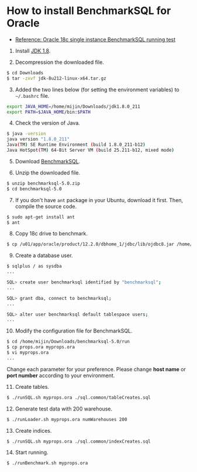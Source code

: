 # How to install BenchmarkSQL for Oracle

- [Reference: Oracle 18c single instance BenchmarkSQL running test](http://www.programmersought.com/article/5175664665)

1. Install [JDK 1.8](https://www.oracle.com/technetwork/java/javase/downloads/jdk8-downloads-2133151.html).

2. Decompression the downloaded file.

```bash
$ cd Downloads
$ tar -zxvf jdk-8u212-linux-x64.tar.gz
```

3. Added the two lines below (for setting the environment variables) to `~/.bashrc` file.

```bash
export JAVA_HOME=/home/mijin/Downloads/jdk1.8.0_211
export PATH=$JAVA_HOME/bin:$PATH
```

4. Check the version of Java.

```bash
$ java -version
java version "1.8.0_211"
Java(TM) SE Runtime Environment (build 1.8.0_211-b12)
Java HotSpot(TM) 64-Bit Server VM (build 25.211-b12, mixed mode)
```

5. Download [BenchmarkSQL](https://sourceforge.net/projects/benchmarksql/).

6. Unzip the downloaded file.

```bash
$ unzip benchmarksql-5.0.zip
$ cd benchmarksql-5.0
```

7. If you don't have `ant` package in your Ubuntu, download it first. Then, compile the source code.

```bash
$ sudo apt-get install ant
$ ant
```

8. Copy 18c drive to benchmark.

```bash
$ cp /u01/app/oracle/product/12.2.0/dbhome_1/jdbc/lib/ojdbc8.jar /home/mijin/Downloads/benchmarksql-5.0/lib/oracle/ojdbc8.jar
```

9. Create a database user.

```bash
$ sqlplus / as sysdba
...

SQL> create user benchmarksql identified by "benchmarksql";
...

SQL> grant dba, connect to benchmarksql;
...

SQL> alter user benchmarksql default tablespace users;
...
```

10. Modify the configuration file for BenchmarkSQL.

```bash
$ cd /home/mijin/Downloads/benchmarksql-5.0/run
$ cp props.ora myprops.ora
$ vi myprops.ora
...
```

Change each parameter for your preference. Please change **host name** or **port number** according to your environment.

11. Create tables.

```bash
$ ./runSQL.sh myprops.ora ./sql.common/tableCreates.sql 
```

12. Generate test data with 200 warehouse.

```bash
$ ./runLoader.sh myprops.ora numWarehouses 200
```

13. Create indices.

```bash
$ ./runSQL.sh myprops.ora ./sql.common/indexCreates.sql 
```

14. Start running.

```bash
$ ./runBenchmark.sh myprops.ora
```